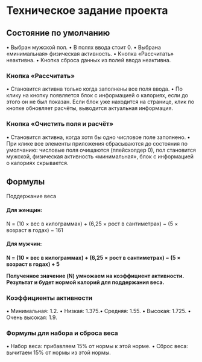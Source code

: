 <h1>Техническое задание проекта</h1>

<h2>Состояние по умолчанию</h2>
• Выбран мужской пол.
• В полях ввода стоит 0.
• Выбрана «минимальная» физическая активность.
• Кнопка «Рассчитать» неактивна.
• Кнопка сброса данных из полей ввода неактивна.

<h3>Кнопка «Рассчитать»</h3>
• Становится активна только когда заполнены все поля ввода.
• По клику на кнопку появляется блок с информацией о калориях, если до этого
он не был показан. Если блок уже находится на странице, клик по кнопке
обновляет расчёты, выводится актуальная информация.

<h3>Кнопка «Очистить поля и расчёт»</h3>
• Становится активна, когда хотя бы одно числовое поле заполнено.
• При клике все элементы приложения сбрасываются до состояния по умолчанию:
числовые поля очищаются (плейсхолдер 0), пол становится мужской, физическая
активность «минимальная», блок с информацией о калориях скрывается.

<h2>Формулы</h2>
Поддержание веса
<h4>Для женщин:</h4>
N = (10 × вес в килограммах) + (6,25 × рост в сантиметрах) − (5 × возраст в
годах) − 161

<h4>Для мужчин:<h4>
N = (10 × вес в килограммах) + (6,25 × рост в сантиметрах) − (5 × возраст в
годах) + 5

Полученное значение (N) умножаем на коэффициент активности. Результат и будет
нормой калорий для поддержания веса.

<h3>Коэффициенты активности</h3>
• Минимальная: 1.2.
• Низкая: 1.375.• Средняя: 1.55.
• Высокая: 1.725.
• Очень высокая: 1.9.

<h3>Формулы для набора и сброса веса</h3>
• Набор веса: прибавляем 15% от нормы к этой норме.
• Сброс веса: вычитаем 15% от нормы из этой нормы.
